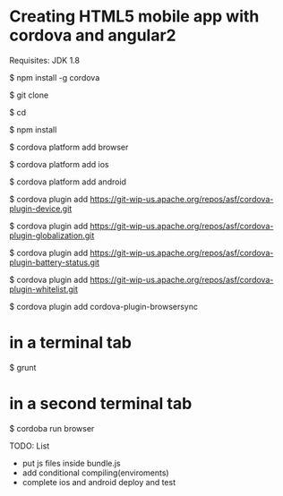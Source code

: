# Creating HTML5 mobile app with cordova and angular2 

Requisites: JDK 1.8 

$ npm install -g cordova

$ git clone 

$ cd <project>

$ npm install

$ cordova platform add browser

$ cordova platform add ios

$ cordova platform add android

$ cordova plugin add https://git-wip-us.apache.org/repos/asf/cordova-plugin-device.git

$ cordova plugin add https://git-wip-us.apache.org/repos/asf/cordova-plugin-globalization.git

$ cordova plugin add https://git-wip-us.apache.org/repos/asf/cordova-plugin-battery-status.git

$ cordova plugin add https://git-wip-us.apache.org/repos/asf/cordova-plugin-whitelist.git

$ cordova plugin add cordova-plugin-browsersync

# in a terminal tab
$ grunt

# in a second terminal tab
$ cordoba run browser

TODO: List
- put js files inside bundle.js
- add conditional compiling(enviroments)
- complete ios and android deploy and test